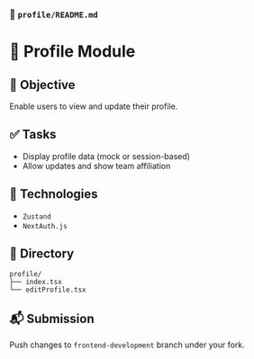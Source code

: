 
### 📘 `profile/README.md`

# 👤 Profile Module

## 🎯 Objective
Enable users to view and update their profile.

## ✅ Tasks
- Display profile data (mock or session-based)
- Allow updates and show team affiliation

## 🔧 Technologies
- `Zustand`
- `NextAuth.js`

## 📁 Directory
```
profile/
├── index.tsx
└── editProfile.tsx
```

## 📬 Submission
Push changes to `frontend-development` branch under your fork.

